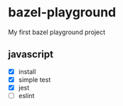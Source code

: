 # bazel-playground
My first bazel playground project

## javascript
- [x] install
- [x] simple test
- [x] jest
- [ ] eslint
